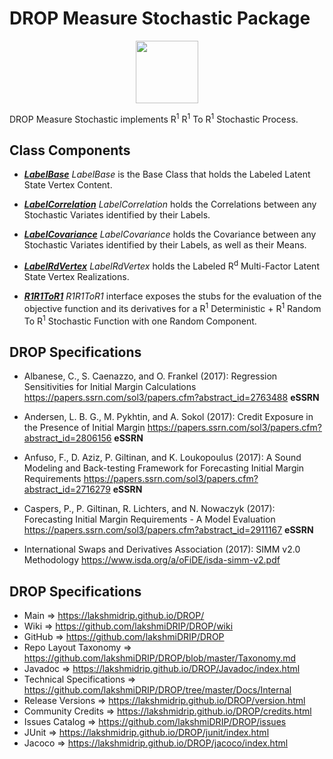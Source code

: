 # DROP Measure Stochastic Package

<p align="center"><img src="https://github.com/lakshmiDRIP/DROP/blob/master/DRIP_Logo.gif?raw=true" width="100"></p>

DROP Measure Stochastic implements R<sup>1</sup> R<sup>1</sup> To R<sup>1</sup> Stochastic Process.


## Class Components

 * [***LabelBase***](https://github.com/lakshmiDRIP/DROP/tree/master/src/main/java/org/drip/measure/stochastic/LabelBase.java)
 <i>LabelBase</i> is the Base Class that holds the Labeled Latent State Vertex Content.

 * [***LabelCorrelation***](https://github.com/lakshmiDRIP/DROP/tree/master/src/main/java/org/drip/measure/stochastic/LabelCorrelation.java)
 <i>LabelCorrelation</i> holds the Correlations between any Stochastic Variates identified by their Labels.

 * [***LabelCovariance***](https://github.com/lakshmiDRIP/DROP/tree/master/src/main/java/org/drip/measure/stochastic/LabelCovariance.java)
 <i>LabelCovariance</i> holds the Covariance between any Stochastic Variates identified by their Labels, as well as their Means.

 * [***LabelRdVertex***](https://github.com/lakshmiDRIP/DROP/tree/master/src/main/java/org/drip/measure/stochastic/LabelRdVertex.java)
 <i>LabelRdVertex</i> holds the Labeled R<sup>d</sup> Multi-Factor Latent State Vertex Realizations.

 * [***R1R1ToR1***](https://github.com/lakshmiDRIP/DROP/tree/master/src/main/java/org/drip/measure/stochastic/R1R1ToR1.java)
 <i>R1R1ToR1</i> interface exposes the stubs for the evaluation of the objective function and its derivatives
 for a R<sup>1</sup> Deterministic + R<sup>1</sup> Random To R<sup>1</sup> Stochastic Function with one
 Random Component.


## DROP Specifications

 * Albanese, C., S. Caenazzo, and O. Frankel (2017): Regression Sensitivities for Initial Margin Calculations
 https://papers.ssrn.com/sol3/papers.cfm?abstract_id=2763488 <b>eSSRN</b>

 * Andersen, L. B. G., M. Pykhtin, and A. Sokol (2017): Credit Exposure in the Presence of Initial Margin
 https://papers.ssrn.com/sol3/papers.cfm?abstract_id=2806156 <b>eSSRN</b>

 * Anfuso, F., D. Aziz, P. Giltinan, and K. Loukopoulus (2017): A Sound Modeling and Back-testing Framework
 for Forecasting Initial Margin Requirements https://papers.ssrn.com/sol3/papers.cfm?abstract_id=2716279
 <b>eSSRN</b>

 * Caspers, P., P. Giltinan, R. Lichters, and N. Nowaczyk (2017): Forecasting Initial Margin Requirements - A
 Model Evaluation https://papers.ssrn.com/sol3/papers.cfm?abstract_id=2911167 <b>eSSRN</b>

 * International Swaps and Derivatives Association (2017): SIMM v2.0 Methodology
 https://www.isda.org/a/oFiDE/isda-simm-v2.pdf


## DROP Specifications

 * Main                     => https://lakshmidrip.github.io/DROP/
 * Wiki                     => https://github.com/lakshmiDRIP/DROP/wiki
 * GitHub                   => https://github.com/lakshmiDRIP/DROP
 * Repo Layout Taxonomy     => https://github.com/lakshmiDRIP/DROP/blob/master/Taxonomy.md
 * Javadoc                  => https://lakshmidrip.github.io/DROP/Javadoc/index.html
 * Technical Specifications => https://github.com/lakshmiDRIP/DROP/tree/master/Docs/Internal
 * Release Versions         => https://lakshmidrip.github.io/DROP/version.html
 * Community Credits        => https://lakshmidrip.github.io/DROP/credits.html
 * Issues Catalog           => https://github.com/lakshmiDRIP/DROP/issues
 * JUnit                    => https://lakshmidrip.github.io/DROP/junit/index.html
 * Jacoco                   => https://lakshmidrip.github.io/DROP/jacoco/index.html
